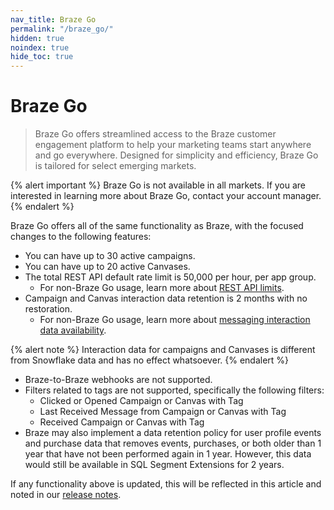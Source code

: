 ```yaml
---
nav_title: Braze Go
permalink: "/braze_go/"
hidden: true
noindex: true
hide_toc: true
---
```


# Braze Go

> Braze Go offers streamlined access to the Braze customer engagement platform to help your marketing teams start anywhere and go everywhere. Designed for simplicity and efficiency, Braze Go is tailored for select emerging markets.

{% alert important %}
Braze Go is not available in all markets. If you are interested in learning more about Braze Go, contact your account manager.
{% endalert %}

Braze Go offers all of the same functionality as Braze, with the focused changes to the following features: 

- You can have up to 30 active campaigns.
- You can have up to 20 active Canvases.
- The total REST API default rate limit is 50,000 per hour, per app group.
    - For non-Braze Go usage, learn more about [REST API limits]({{site.baseurl}}/api/api_limits/#rate-limits-by-request-type).
- Campaign and Canvas interaction data retention is 2 months with no restoration.
    - For non-Braze Go usage, learn more about [messaging interaction data availability]({{site.baseurl}}/messaging_interaction_data/).

{% alert note %}
Interaction data for campaigns and Canvases is different from Snowflake data and has no effect whatsoever.
{% endalert %}

- Braze-to-Braze webhooks are not supported.
- Filters related to tags are not supported, specifically the following filters:
    - Clicked or Opened Campaign or Canvas with Tag
    - Last Received Message from Campaign or Canvas with Tag
    - Received Campaign or Canvas with Tag
- Braze may also implement a data retention policy for user profile events and purchase data that removes events, purchases, or both older than 1 year that have not been performed again in 1 year. However, this data would still be available in SQL Segment Extensions for 2 years.

If any functionality above is updated, this will be reflected in this article and noted in our [release notes]({{site.baseurl}}/help/release_notes/#most-recent-braze-release-notes).